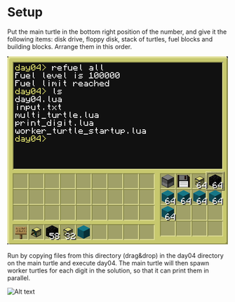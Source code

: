 # Setup
Put the main turtle in the bottom right position of the number, and give it the following items: disk drive, floppy disk, stack of turtles, fuel blocks and building blocks. Arrange them in this order.

![Alt text](./day04_setup.png "Turtles!")

Run by copying files from this directory (drag&drop) in the day04 directory on the main turtle and execute day04. The main turtle will then spawn worker turtles for each digit in the solution, so that it can print them in parallel.

![Alt text](./day04.gif "Turtles!")
